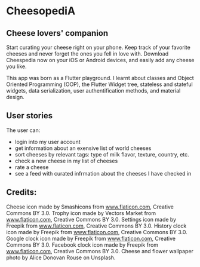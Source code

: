 # CheesopediA
## Cheese lovers' companion
Start curating your cheese right on your phone. Keep track of your favorite cheeses and never forget the ones you fell in love with. Download Cheespedia now on your iOS or Android devices, and easily add any cheese you like.

This app was born as a Flutter playground. I learnt about classes and Object Oriented Programming (OOP), the Flutter Widget tree, stateless and stateful widgets, data serialization, user authentification methods, and material design. 

## User stories
The user can: 
- login into my user account
- get information about an exensive list of world cheeses
- sort cheeses by relevant tags: type of milk flavor, texture, country, etc.
- check a new cheese in my list of cheeses
- rate a cheese
- see a feed with curated infrmation about the cheeses I have checked in

## Credits: 
Cheese icon made by Smashicons from www.flaticon.com, Creative Commons BY 3.0. 
Trophy icon made by Vectors Market from www.flaticon.com, Creative Commons BY 3.0. 
Settings icon made by Freepik from www.flaticon.com, Creative Commons BY 3.0. 
History clock icon made by Freepik from www.flaticon.com, Creative Commons BY 3.0. 
Google clock icon made by Freepik from www.flaticon.com, Creative Commons BY 3.0. 
Facebook clock icon made by Freepik from www.flaticon.com, Creative Commons BY 3.0. 
Cheese and flower wallpaper photo by Alice Donovan Rouse on Unsplash. 